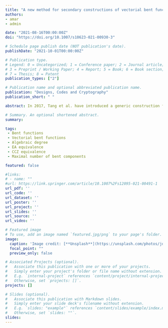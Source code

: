```yaml
---
title: "A new method for secondary constructions of vectorial bent functions"
authors:
- amar
- admin

date: "2021-08-16T00:00:00Z"
doi: "https://doi.org/10.1007/s10623-021-00930-3"

# Schedule page publish date (NOT publication's date).
publishDate: "2021-10-01T00:00:00Z"

# Publication type.
# Legend: 0 = Uncategorized; 1 = Conference paper; 2 = Journal article;
# 3 = Preprint / Working Paper; 4 = Report; 5 = Book; 6 = Book section;
# 7 = Thesis; 8 = Patent
publication_types: ["2"]

# Publication name and optional abbreviated publication name.
publication: "Designs, Codes and Cryptography"
publication_short: " "

abstract: In 2017, Tang et al. have introduced a generic construction for bent functions of the form $f(x)=g(x)+h(x)$, where $g$ is a bent function satisfying some conditions and $h$ is a Boolean function. Recently, Zheng et al. (Discret Math 344:112473, 2021) generalized this result to construct large classes of bent vectorial Boolean functions from known ones in the form $F(x)=G(x)+h(X)$, where $G$ is a vectorial bent and $h$  {is} a Boolean function. In this paper, we further generalize this construction to obtain vectorial bent functions of the form $F(x)=G(x)+\\mathbf{H}(X)$, where $\\mathbf{H}$ is also a vectorial Boolean function. This allows us to construct new infinite families of vectorial bent functions, EA-inequivalent to $G$, which was used in the construction. Most notably, specifying $\\mathbf{H} (x)=\\mathbf{h} (Tr_1^n(u_1x),\\ldots,Tr_1^n(u_tx))$, the function $\\mathbf{h}:\\mathbb{F}_2^t \\rightarrow \\mathbb{F}_{2^t}$ can be chosen arbitrarily, which gives a relatively large class of different functions for a fixed function $G$. We also propose a method of constructing vectorial $(n,n)$-functions having maximal number of bent components.

# Summary. An optional shortened abstract.
summary: 

tags:
 - Bent functions 
 - Vectorial bent functions 
 - Algebraic degree 
 - EA equivalence 
 - CCZ equivalence 
 - Maximal number of bent components

featured: false

#links:
# - name: ""
#url: https://link.springer.com/article/10.1007%2Fs12095-021-00491-1
url_pdf: '' 
url_code: ''
url_dataset: ''
url_poster: ''
url_project: ''
url_slides: ''
url_source: ''
url_video: ''

# Featured image
# To use, add an image named `featured.jpg/png` to your page's folder. 
image:
  caption: 'Image credit: [**Unsplash**](https://unsplash.com/photos/jdD8gXaTZsc)'
  focal_point: ""
  preview_only: false

# Associated Projects (optional).
#   Associate this publication with one or more of your projects.
#   Simply enter your project's folder or file name without extension.
#   E.g. `internal-project` references `content/project/internal-project/index.md`.
#   Otherwise, set `projects: []`.
projects: []

# Slides (optional).
#   Associate this publication with Markdown slides.
#   Simply enter your slide deck's filename without extension.
#   E.g. `slides: "example"` references `content/slides/example/index.md`.
#   Otherwise, set `slides: ""`.
slides:
---
```


